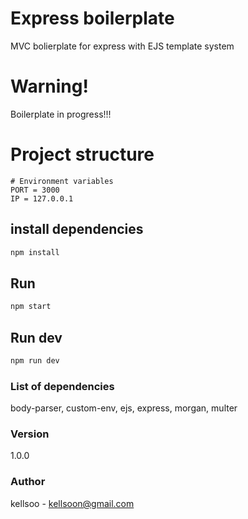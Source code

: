 # Express boilerplate

MVC bolierplate for express with EJS template system

# Warning!

Boilerplate in progress!!!

# Project structure

```.env
# Environment variables
PORT = 3000
IP = 127.0.0.1
```

## install dependencies

```bash
npm install
```

## Run

```bash
npm start
```

## Run dev

```bash
npm run dev
```

### List of dependencies

body-parser, custom-env, ejs, express, morgan, multer

### Version

1.0.0

### Author

kellsoo - kellsoon@gmail.com
